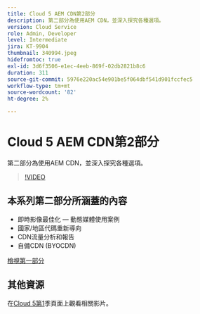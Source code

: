 ```yaml
---
title: Cloud 5 AEM CDN第2部分
description: 第二部分為使用AEM CDN，並深入探究各種選項。
version: Cloud Service
role: Admin, Developer
level: Intermediate
jira: KT-9904
thumbnail: 340994.jpeg
hidefromtoc: true
exl-id: 3d6f3506-e1ec-4eeb-869f-02db2821b8c6
duration: 311
source-git-commit: 5976e220ac54e901be5f064dbf541d901fccfec5
workflow-type: tm+mt
source-wordcount: '82'
ht-degree: 2%

---
```


# Cloud 5 AEM CDN第2部分

第二部分為使用AEM CDN，並深入探究各種選項。

>[!VIDEO](https://video.tv.adobe.com/v/340994?quality=12&learn=on)

## 本系列第二部分所涵蓋的內容

+ 即時影像最佳化 — 動態媒體使用案例
+ 國家/地區代碼重新導向
+ CDN流量分析和報告
+ 自備CDN (BYOCDN)

[檢視第一部分](cloud5-aem-cdn-part1.md)

## 其他資源

在[Cloud 5第1](cloud5-season-1.md)季頁面上觀看相關影片。
